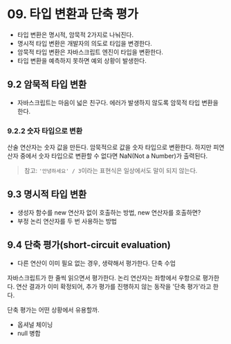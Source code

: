 # 09. 타입 변환과 단축 평가

- 타입 변환은 명시적, 암묵적 2가지로 나눠진다.
- 명시적 타입 변환은 개발자의 의도로 타입을 변경한다.
- 암묵적 타입 변환은 자바스크립트 엔진이 타입을 변환한다.
- 타입 변환을 예측하지 못하면 예외 상황이 발생한다.

## 9.2 암묵적 타입 변환

- 자바스크립트는 마음이 넓은 친구다. 에러가 발생하지 않도록 암묵적 타입 변환을 한다.

### 9.2.2 숫자 타입으로 변환

산술 연산자는 숫자 값을 만든다. 암묵적으로 값을 숫자 타입으로 변환한다. 하지만 피연산자 중에서 숫자 타입으로 변환할 수 없다면 NaN(Not a Number)가 출력된다.

> 참고: `'안녕하세요' / 3`이라는 표현식은 일상에서도 말이 되지 않는다.

## 9.3 명시적 타입 변환

- 생성자 함수를 new 연산자 없이 호출하는 방법, new 연산자를 호출하면?
- 부정 논리 연산자를 두 번 사용하는 방법

## 9.4 단축 평가(short-circuit evaluation)

- 다른 연산이 이미 필요 없는 경우, 생략해서 평가한다. 단축 수업

자바스크립트가 한 줄씩 읽으면서 평가한다. 논리 연산자는 좌항에서 우항으로 평가한다. 연산 결과가 이미 확정되어, 추가 평가를 진행하지 않는 동작을 '단축 평가'라고 한다.

단축 평가는 어떤 상황에서 유용할까.

- 옵셔널 체이닝
- null 병합

